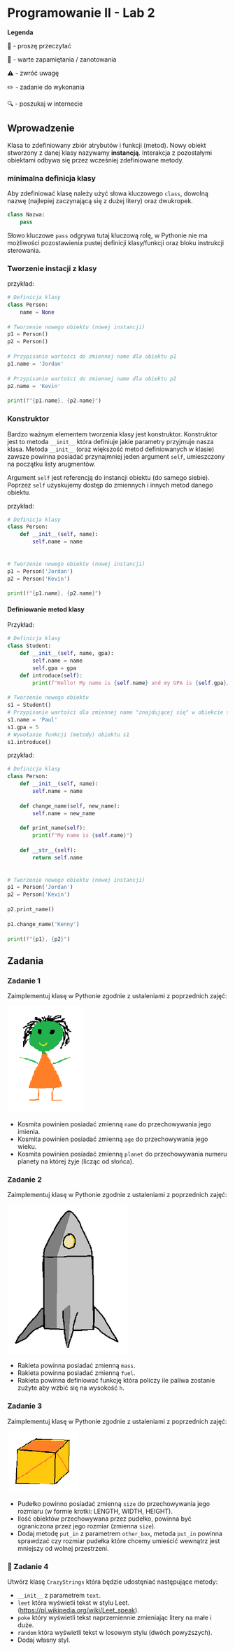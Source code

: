 # Programowanie II - Lab 2

**Legenda**

📖 - proszę przeczytać

📝 - warte zapamiętania / zanotowania

⚠️ - zwróć uwagę

✏️ - zadanie do wykonania

🔍 - poszukaj w internecie

## Wprowadzenie
Klasa to zdefiniowany zbiór atrybutów i funkcji (metod). Nowy obiekt stworzony z danej klasy nazywamy **instancją**. Interakcja z pozostałymi obiektami odbywa się przez wcześniej zdefiniowane metody.

### minimalna definicja klasy
Aby zdefiniować klasę należy użyć słowa kluczowego `class`, dowolną nazwę (najlepiej zaczynającą się z dużej litery) oraz dwukropek.
```python
class Nazwa:
    pass
```

Słowo kluczowe `pass` odgrywa tutaj kluczową rolę, w Pythonie nie ma możliwości pozostawienia pustej definicji klasy/funkcji oraz bloku instrukcji sterowania.

### Tworzenie instacji z klasy

przykład:
```python
# Definicja klasy
class Person:
    name = None

# Tworzenie nowego obiektu (nowej instancji)
p1 = Person()
p2 = Person()

# Przypisanie wartości do zmiennej name dla obiektu p1
p1.name = 'Jordan'

# Przypisanie wartości do zmiennej name dla obiektu p2
p2.name = 'Kevin'

print(f"{p1.name}, {p2.name}")
```

### Konstruktor
Bardzo ważnym elementem tworzenia klasy jest konstruktor. Konstruktor jest to metoda `__init__` która definiuje jakie parametry przyjmuje nasza klasa. 
Metoda `__init__` (oraz większość metod definiowanych w klasie) zawsze powinna posiadać przynajmniej jeden argument `self`, umieszczony na początku listy arugmentów.

Argument `self` jest referencją do instancji obiektu (do samego siebie). Poprzez `self` uzyskujemy dostęp do zmiennych i innych metod danego obiektu.

przykład:
```python
# Definicja klasy
class Person:
    def __init__(self, name):
        self.name = name
    

# Tworzenie nowego obiektu (nowej instancji)
p1 = Person('Jordan')
p2 = Person('Kevin')

print(f"{p1.name}, {p2.name}")
```


#### Definiowanie metod klasy

Przykład:
```python
# Definicja klasy
class Student:
    def __init__(self, name, gpa):
        self.name = name
        self.gpa = gpa
    def introduce(self):
        print(f"Hello! My name is {self.name} and my GPA is {self.gpa}/4.0 .")

# Tworzenie nowego obiektu
s1 = Student()
# Przypisanie wartości dla zmiennej name "znajdującej się" w obiekcie s1
s1.name = 'Paul'
s1.gpa = 5
# Wywołanie funkcji (metody) obiektu s1
s1.introduce()
```


przykład:
```python
# Definicja klasy
class Person:
    def __init__(self, name):
        self.name = name
    
    def change_name(self, new_name):
        self.name = new_name
        
    def print_name(self):
        print(f"My name is {self.name}")
        
    def __str__(self):
        return self.name
    

# Tworzenie nowego obiektu (nowej instancji)
p1 = Person('Jordan')
p2 = Person('Kevin')

p2.print_name()

p1.change_name('Kenny')

print(f"{p1}, {p2}")
```

## Zadania

### Zadanie 1


Zaimplementuj klasę w Pythonie zgodnie z ustaleniami z poprzednich zajęć:

![kosmita](./img/kosmita.png)

* Kosmita powinien posiadać zmienną `name` do przechowywania jego imienia.
* Kosmita powinien posiadać zmienną `age` do przechowywania jego wieku.
* Kosmita powinien posiadać zmienną `planet` do przechowywania numeru planety na której żyje (licząc od słońca).

### Zadanie 2

Zaimplementuj klasę w Pythonie zgodnie z ustaleniami z poprzednich zajęć:

![rakieta](./img/rakieta.png)

* Rakieta powinna posiadać zmienną `mass`.
* Rakieta powinna posiadać zmienną `fuel`.
* Rakieta powinna definiować funkcję która policzy ile paliwa zostanie zużyte aby wzbić się na wysokość `h`.

### Zadanie 3

Zaimplementuj klasę w Pythonie zgodnie z ustaleniami z poprzednich zajęć:

![pudelko](./img/pudelko.png)

* Pudełko powinno posiadać zmienną `size` do przechowywania jego rozmiaru (w formie krotki: LENGTH, WIDTH, HEIGHT).
* Ilość obiektów przechowywana przez pudełko, powinna być ograniczona przez jego rozmiar (zmienna `size`). 
* Dodaj metodę `put_in` z parametrem `other_box`, metoda `put_in` powinna sprawdzać czy rozmiar pudełka które chcemy umieścić wewnątrz jest mniejszy od wolnej przestrzeni.


### 🌟 Zadanie 4

Utwórz klasę `CrazyStrings` która będzie udostęniać następujące metody:
* `__init__` z parametrem `text`.
* `leet` która wyświetli tekst w stylu Leet. (https://pl.wikipedia.org/wiki/Leet_speak).
* `poke` który wyświetli tekst naprzemiennie zmieniając litery na małe i duże. 
* `random` która wyświetli tekst w losowym stylu (dwóch powyższych).
*  Dodaj własny styl.

